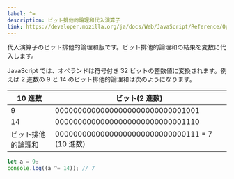 ```yaml
---
label: ^=
description: ビット排他的論理和代入演算子
link: https://developer.mozilla.org/ja/docs/Web/JavaScript/Reference/Operators/Bitwise_XOR_assignment
---
```


代入演算子のビット排他的論理和版です。ビット排他的論理和の結果を変数に代入します。

JavaScript では、オペランドは符号付き 32 ビットの整数値に変換されます。例えば 2 進数の 9 と 14 のビット排他的論理和は次のようになります。

| 10 進数            | ビット(2 進数)                                 |
| ------------------ | ---------------------------------------------- |
| 9                  | 00000000000000000000000000001001               |
| 14                 | 00000000000000000000000000001110               |
| ビット排他的論理和 | 00000000000000000000000000000111 = 7 (10 進数) |

```typescript
let a = 9;
console.log((a ^= 14)); // 7
```
